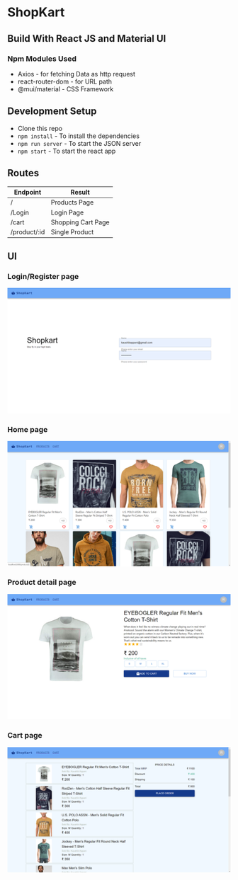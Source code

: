 # ShopKart

## Build With React JS  and Material UI
### Npm Modules Used
- Axios - for fetching Data as http request
- react-router-dom - for URL path
- @mui/material - CSS Framework

## Development Setup
- Clone this repo
- `npm install` - To install the dependencies
- `npm run server` - To start the JSON server
- `npm start` - To start the react app

## Routes

| Endpoint | Result |
|------------------------------|-----------------------------------------------------|
| / | Products Page |
| /Login | Login Page |
| /cart | Shopping Cart Page  
| /product/:id | Single Product


## UI

### Login/Register page
![Home page](/UI/UIlogin.png)


### Home page
![Home page](/UI/UIProducts.png)



### Product detail page
![Home page](/UI/UIdetails.png)


### Cart page

![Home page](/UI/UIcart.png)



